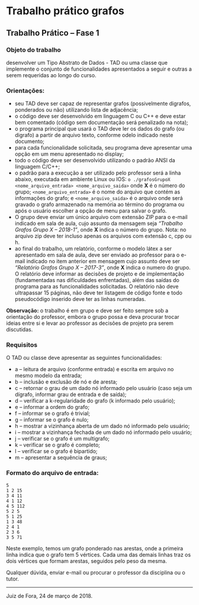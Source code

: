 # Trabalho prático grafos

## Trabalho Prático – Fase 1

### Objeto do trabalho
desenvolver um Tipo Abstrato de Dados - TAD ou uma classe que implemente o conjunto de funcionalidades apresentados a seguir e outras a serem requeridas ao longo do curso.

### Orientações:
 - seu TAD deve ser capaz de representar grafos (possivelmente digrafos, ponderados ou não) utilizando lista de adjacência;
 - o código deve ser desenvolvido em linguagem C ou C++ e deve estar bem comentado (código sem documentação será penalizado na nota);
 - o programa principal que usará o TAD deve ler os dados do grafo (ou digrafo) a partir de arquivo texto, conforme  odelo indicado neste documento;
 - para cada funcionalidade solicitada, seu programa deve apresentar uma opção em um menu apresentado no display;
 - todo o código deve ser desenvolvido utilizando o padrão ANSI da linguagem C/C++;
 - o padrão para a execução a ser utilizado pelo professor será a linha abaixo, executada em ambiente Linux ou IOS:
`o ./grafosGrupoX <nome_arquivo_entrada> <nome_arquivo_saida>`
onde **X** é o número do grupo; `<nome_arquivo_entrada>` é o nome do arquivo que contém as informações  do grafo; e `<nome_arquivo_saida>` é o arquivo onde será gravado o grafo armazenado na memória ao término do programa ou após o usuário escolher a opção de menu para salvar o grafo.
 - O grupo deve enviar um único arquivo com extensão ZIP para o e-mail indicado em sala de aula, cujo assunto da mensagem seja *“Trabalho Grafos Grupo X – 2018-1”*, onde **X** indica o número do grupo. Nota: no arquivo zip deve ter incluso apenas os arquivos com extensão c, cpp ou h.
 - ao final do trabalho, um relatório, conforme o modelo látex a ser apresentado em sala de aula, deve ser enviado ao professor para o e-mail indicado no item anterior em mensagem cujo assunto deve ser *“Relatório Grafos Grupo X – 2017-3”*, onde **X** indica o numero do grupo. O relatório deve informar as decisões de projeto e de implementação (fundamentadas nas dificuldades enfrentadas), além das saídas do programa para as  funcionalidades solicitadas. O relatório não deve ultrapassar 15 páginas, não deve ter listagem de código fonte e todo pseudocódigo inserido deve ter as linhas numeradas.

**Observação:** o trabalho é em grupo e deve ser feito sempre sob a orientação do professor, embora o grupo possa e deva procurar trocar ideias entre si e levar ao professor as decisões de projeto pra serem discutidas.

### Requisitos
O TAD ou classe deve apresentar as seguintes funcionalidades:
 - a – leitura de arquivo (conforme entrada) e escrita em arquivo no mesmo modelo da entrada;
 - b – inclusão e exclusão de nó e de aresta;
 - c – retornar o grau de um dado nó informado pelo usuário (caso seja um dígrafo, informar grau de entrada e de saída);
 - d – verificar a k-regularidade do grafo (k informado pelo usuário);
 - e – informar a ordem do grafo;
 - f – informar se o grafo é trivial;
 - g – informar se o grafo é nulo;
 - h – mostrar a vizinhança aberta de um dado nó informado pelo usuário;
 - i – mostrar a vizinhança fechada de um dado nó informado pelo usuário;
 - j – verificar se o grafo é um multigrafo;
 - k – verificar se o grafo é completo;
 - l – verificar se o grafo é bipartido;
 - m – apresentar a sequência de graus;

### Formato do arquivo de entrada:


    5
    1 2 15
    3 4 11
    4 1 12
    4 5 112
    5 2 5
    5 1 25
    1 3 48
    2 4 1
    2 3 6
    3 5 71

Neste exemplo, temos um grafo ponderado nas arestas, onde a primeira linha indica que o grafo tem 5 vértices.  Cada uma das demais linhas traz os dois vértices que formam arestas, seguidos pelo peso da mesma.

Qualquer dúvida, enviar e-mail ou procurar o professor da disciplina ou o tutor.

-----
Juiz de Fora, 24 de março de 2018.